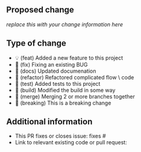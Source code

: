 <!--
  You are amazing! Thanks for contributing to our project!
  Please ensure that the title for your PR requests matches the following convention:

  - feat: (💡) add basic feature...
  - fix: (🐛) addressing BUG x...
  - docs: (📄) updated feature documentation...
  - refactor: (🔁) revised feature x...
  - test: (🧪) added tests for feature y...
  - build: (👷) updated build template...
  - merge: (🔗) merged feature A and B...
  - breaking: (🛑) .Net version bump...
-->

## Proposed change
<!-- 
  Describe the big picture of your changes here to communicate to the
  maintainers why we should accept this pull request.
-->

_replace this with your change information here_

## Type of change
<!--
  What type of change does your pull request introduce to this project. DELETE all options except for your change type
-->

  - 💡 (feat) Added a new feature to this project
  - 🐛 (fix) Fixing an existing BUG
  - 📄 (docs) Updated documenation
  - 🔁 (refactor) Refactored complicated flow \ code
  - 🧪 (test) Added tests to this project
  - 👷 (build) Modified the build in some way
  - 🔗 (merge) Merging 2 or more branches together
  - 🛑 (breaking) This is a breaking change

## Additional information
<!--
  Details are important, and help maintainers processing your PR.
  Please be sure to fill out additional details, if applicable.
-->

- This PR fixes or closes issue: fixes #
- Link to relevant existing code or pull request: 

<!--(Rn.BuildScriptHelper){
	"version": "1.0.107"
}(END)-->